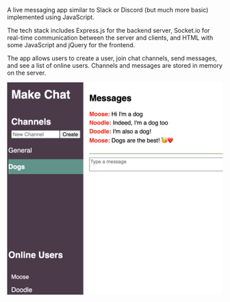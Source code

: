A live messaging app similar to Slack or Discord (but much more basic) implemented using JavaScript.

The tech stack includes Express.js for the backend server, Socket.io for real-time communication between the server and clients, and HTML with some JavaScript and jQuery for the frontend.

The app allows users to create a user, join chat channels, send messages, and see a list of online users. Channels and messages are stored in memory on the server.

![Chat Application Screenshot](screenshot.jpg)
